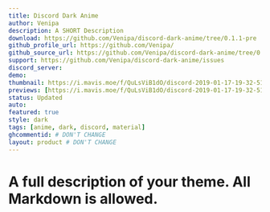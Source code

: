 ```yaml
---
title: Discord Dark Anime
author: Venipa
description: A SHORT Description
download: https://github.com/Venipa/discord-dark-anime/tree/0.1.1-pre
github_profile_url: https://github.com/Venipa/
github_source_url: https://github.com/Venipa/discord-dark-anime/tree/0.1.1-pre
support: https://github.com/Venipa/discord-dark-anime/issues
discord_server:
demo:
thumbnail: https://i.mavis.moe/f/QuLsViB1dO/discord-2019-01-17-19-32-51.png
previews: [https://i.mavis.moe/f/QuLsViB1dO/discord-2019-01-17-19-32-51.png, https://i.imgur.com/7ywG8eo.png, https://i.imgur.com/XsXtv1H.png, https://i.imgur.com/8guydlw.png, https://i.imgur.com/wThxQ3t.png, https://i.imgur.com/7wTeYO3.png]
status: Updated
auto:
featured: true
style: dark
tags: [anime, dark, discord, material]
ghcommentid: # DON'T CHANGE
layout: product # DON'T CHANGE
---
```

# A full description of your theme. All Markdown is allowed.
